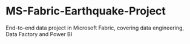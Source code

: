 # MS-Fabric-Earthquake-Project
End-to-end data project in Microsoft Fabric, covering data engineering, Data Factory and Power BI
